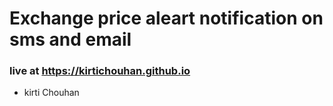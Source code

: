 # Exchange price aleart notification on sms and email
 
 ### live at https://kirtichouhan.github.io
 
 - kirti Chouhan
